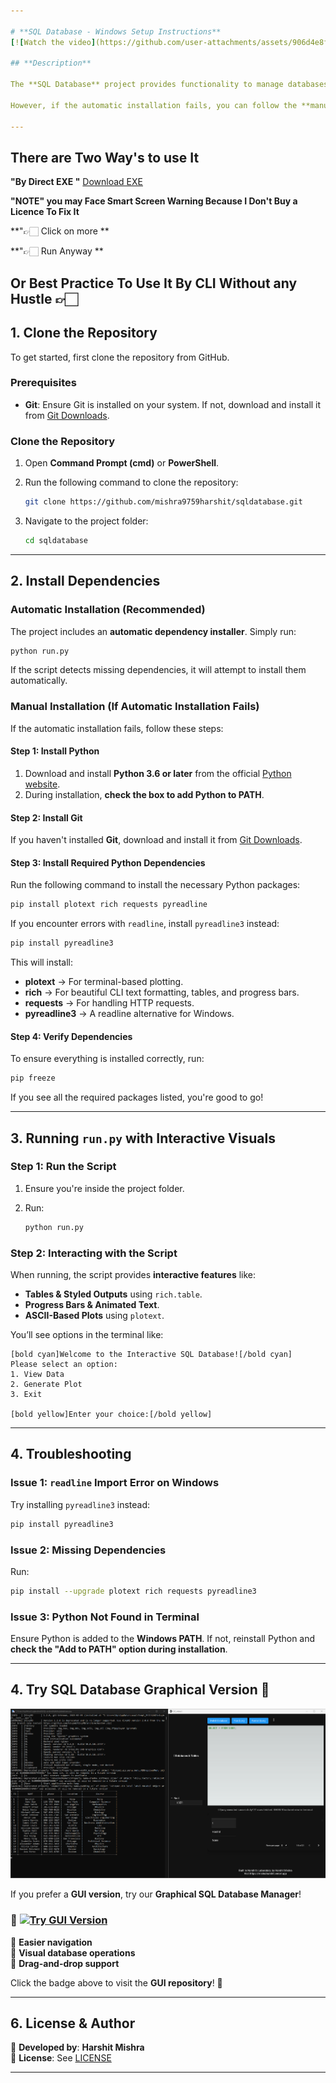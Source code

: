 ```yaml
---

# **SQL Database - Windows Setup Instructions**  
[![Watch the video](https://github.com/user-attachments/assets/906d4e8f-7a71-40d2-b29e-b7d5df4b96fe)](https://youtu.be/NJxkTJFRgvM)

## **Description**  

The **SQL Database** project provides functionality to manage databases with an interactive command-line interface. It includes features for **automatic dependency installation**, making it easy to set up.  

However, if the automatic installation fails, you can follow the **manual setup instructions** below to ensure all dependencies are installed properly.

---
```

## There are Two Way's to use It
 **"By Direct EXE "**
  [Download EXE](https://mega.nz/file/WR1i0QBI#lI7NQ236hPKpDAo_ryz4fo62ax0qsM7Sseexdg14ah8)
  
  **"NOTE" you may Face Smart Screen Warning Because I Don't Buy a Licence To Fix It**
  
  **"👉🏻 Click on more **
  
  **"👉🏻 Run Anyway **
## Or Best Practice To Use It By CLI Without any Hustle 👉🏻

## **1. Clone the Repository**  

To get started, first clone the repository from GitHub.  

### **Prerequisites**  

- **Git**: Ensure Git is installed on your system. If not, download and install it from [Git Downloads](https://git-scm.com/downloads).  

### **Clone the Repository**  

1. Open **Command Prompt (cmd)** or **PowerShell**.
2. Run the following command to clone the repository:  

   ```bash
   git clone https://github.com/mishra9759harshit/sqldatabase.git
   ```

3. Navigate to the project folder:  

   ```bash
   cd sqldatabase
   ```

---

## **2. Install Dependencies**  

### **Automatic Installation (Recommended)**  

The project includes an **automatic dependency installer**. Simply run:

```bash
python run.py
```

If the script detects missing dependencies, it will attempt to install them automatically.

### **Manual Installation (If Automatic Installation Fails)**  

If the automatic installation fails, follow these steps:

#### **Step 1: Install Python**  

1. Download and install **Python 3.6 or later** from the official [Python website](https://www.python.org/downloads/).
2. During installation, **check the box to add Python to PATH**.

#### **Step 2: Install Git**  

If you haven't installed **Git**, download and install it from [Git Downloads](https://git-scm.com/downloads).  

#### **Step 3: Install Required Python Dependencies**  

Run the following command to install the necessary Python packages:

```bash
pip install plotext rich requests pyreadline
```

If you encounter errors with `readline`, install `pyreadline3` instead:

```bash
pip install pyreadline3
```

This will install:
- **plotext** → For terminal-based plotting.
- **rich** → For beautiful CLI text formatting, tables, and progress bars.
- **requests** → For handling HTTP requests.
- **pyreadline3** → A readline alternative for Windows.

#### **Step 4: Verify Dependencies**  

To ensure everything is installed correctly, run:

```bash
pip freeze
```

If you see all the required packages listed, you're good to go!

---

## **3. Running `run.py` with Interactive Visuals**  

### **Step 1: Run the Script**  

1. Ensure you're inside the project folder.
2. Run:

   ```bash
   python run.py
   ```

### **Step 2: Interacting with the Script**  

When running, the script provides **interactive features** like:
- **Tables & Styled Outputs** using `rich.table`.
- **Progress Bars & Animated Text**.
- **ASCII-Based Plots** using `plotext`.

You’ll see options in the terminal like:

```
[bold cyan]Welcome to the Interactive SQL Database![/bold cyan]
Please select an option:
1. View Data
2. Generate Plot
3. Exit

[bold yellow]Enter your choice:[/bold yellow]
```

---

## **4. Troubleshooting**  

### **Issue 1: `readline` Import Error on Windows**  
Try installing `pyreadline3` instead:  

```bash
pip install pyreadline3
```

### **Issue 2: Missing Dependencies**  
Run:

```bash
pip install --upgrade plotext rich requests pyreadline3
```

### **Issue 3: Python Not Found in Terminal**  
Ensure Python is added to the **Windows PATH**. If not, reinstall Python and **check the "Add to PATH" option during installation**.

---

## **4. Try SQL Database Graphical Version** 🎨  
![Description of GIF](https://github.com/mishra9759harshit/SQL-DATABASE/raw/main/Screenshot's/1%20(4).png?raw=true)

If you prefer a **GUI version**, try our **Graphical SQL Database Manager**!  

### 🌟 **[![Try GUI Version](https://img.shields.io/badge/Try_Graphical_Version-Click_Here-green?style=for-the-badge)](https://github.com/mishra9759harshit/SQL-DATABASE)**  

🔹 **Easier navigation**  
🔹 **Visual database operations**  
🔹 **Drag-and-drop support**  

Click the badge above to visit the **GUI repository**! 🚀  

---


## **6. License & Author**  

📌 **Developed by**: **Harshit Mishra**  
📜 **License**: See [LICENSE](LICENSE)  

---


